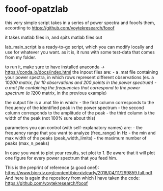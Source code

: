 # fooof-opatzlab

this very simple script takes in a series of power spectra and fooofs them, according to https://github.com/voytekresearch/fooof

it takes matlab files in, and spits matlab files out

lab_main_script is a ready-to-go script, which you can modify locally and use for whatever you want. as it is, it runs with some test-data that comes from my folder.

to run it, make sure to have installed anaconda -> https://conda.io/docs/index.html
the inpout files are:
	- a .mat file containing your power spectra, in which rows represent different observations (es. a 10*200 matrix, 
		for 10 observations and 200 points in the power spectrum)
	- a.mat file containing the frequencies that correspond to the power spectrum (a 1*200 matrix, in the previous example)

the output file is a .mat file in which:
	- the first column corresponds to the frequency of the identified peak in the power spectrum
	- the second column corresponds to the amplitude of the peak
	- the third column is the width of the peak (not 100% sure about this)

parameters you can control (with self-explanatory names) are:
	- the frequency range that you want to analyze (freq_range) in Hz
	- the min and max width of the peaks (peak_width_limits)
	- the maximum number of peaks (max_n_peaks)

In case you want to plot your results, set plot to 1. Be aware that it will plot one figure for every power spectrum that you feed him.

This is the preprint of reference (a good one!): https://www.biorxiv.org/content/biorxiv/early/2018/04/11/299859.full.pdf
And here is again the repository from which I have taken the code: https://github.com/voytekresearch/fooof